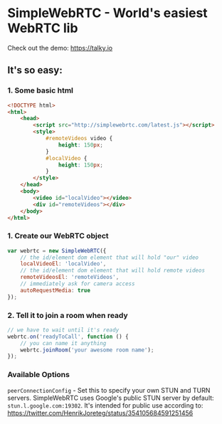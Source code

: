 # SimpleWebRTC - World's easiest WebRTC lib

Check out the demo: https://talky.io


## It's so easy:

### 1. Some basic html

```html
<!DOCTYPE html>
<html>
    <head>
        <script src="http://simplewebrtc.com/latest.js"></script> 
        <style>
            #remoteVideos video {
                height: 150px;
            }
            #localVideo {
                height: 150px;
            }
        </style>
    </head>
    <body>
        <video id="localVideo"></video>
        <div id="remoteVideos"></div>
    </body>
</html>

```

### 1. Create our WebRTC object

```js
var webrtc = new SimpleWebRTC({
    // the id/element dom element that will hold "our" video
    localVideoEl: 'localVideo',
    // the id/element dom element that will hold remote videos
    remoteVideosEl: 'remoteVideos',
    // immediately ask for camera access
    autoRequestMedia: true
});
```

### 2. Tell it to join a room when ready

```js
// we have to wait until it's ready
webrtc.on('readyToCall', function () {
    // you can name it anything
    webrtc.joinRoom('your awesome room name');
});
```

### Available Options


`peerConnectionConfig` - Set this to specify your own STUN and TURN servers. SimpleWebRTC uses Google's public STUN server by default: `stun.l.google.com:19302`. It's intended for public use according to: https://twitter.com/HenrikJoreteg/status/354105684591251456


